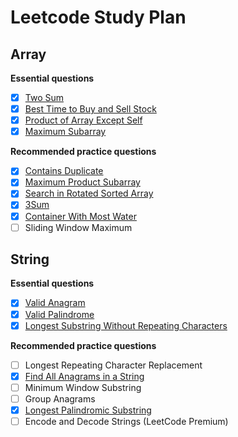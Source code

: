 # Leetcode Study Plan

## Array
**Essential questions**
- [x] [Two Sum](./week01/array/essential/two_sum.py)
- [x] [Best Time to Buy and Sell Stock](./week01/array/essential/best_time_to_buy_and_sell_stock.py)
- [x] [Product of Array Except Self](./week01/array/essential/product_of_array_except_self.py)
- [x] [Maximum Subarray](./week01/array/essential/maximum_subarray.py)

**Recommended practice questions**
- [x] [Contains Duplicate](./week01/array/recommended/contains_duplicate.py)
- [x] [Maximum Product Subarray](./week01/array/recommended/maximum_product_subarray.py)
- [x] [Search in Rotated Sorted Array](./week01/array/recommended/search_in_rotated_sorted_array.py)
- [x] [3Sum](./week01/array/recommended/3sum.py)
- [x] [Container With Most Water](./week01/array/recommended/container_with_most_water.py)
- [ ] Sliding Window Maximum

## String
**Essential questions**
- [x] [Valid Anagram](./week01/string/essential/valid_anagram.py)
- [x] [Valid Palindrome](./week01/string/essential/valid_palindrome.py)
- [x] [Longest Substring Without Repeating Characters](./week01/string/essential/longest_substring_without_repeating_characters.py)

**Recommended practice questions**
- [ ] Longest Repeating Character Replacement
- [x] [Find All Anagrams in a String](./week01/string/recommended/find_all_anagrams_in_a_string.py)
- [ ] Minimum Window Substring
- [ ] Group Anagrams
- [x] [Longest Palindromic Substring](./week01/string/recommended/longest_palindromic_substring.py)
- [ ] Encode and Decode Strings (LeetCode Premium)